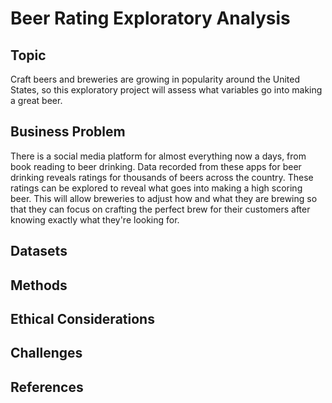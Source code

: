 # Beer Rating Exploratory Analysis

## Topic

Craft beers and breweries are growing in popularity around the United States, so this exploratory project will assess what variables go into making a great beer.

## Business Problem

There is a social media platform for almost everything now a days, from book reading to beer drinking. Data recorded from these apps for beer drinking reveals ratings for thousands of beers across the country. These ratings can be explored to reveal what goes into making a high scoring beer. This will allow breweries to adjust how and what they are brewing so that they can focus on crafting the perfect brew for their customers after knowing exactly what they're looking for.

## Datasets

## Methods

## Ethical Considerations

## Challenges
 
## References
